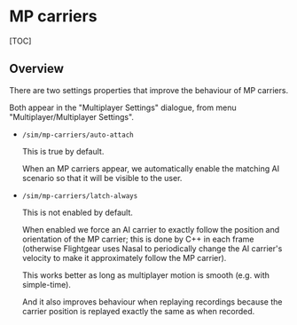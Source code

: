 # MP carriers

[TOC]

## Overview

There are two settings properties that improve the behaviour of MP carriers.

Both appear in the "Multiplayer Settings" dialogue, from menu "Multiplayer/Multiplayer Settings".

* `/sim/mp-carriers/auto-attach`

    This is true by default.
    
    When an MP carriers appear, we automatically enable the matching AI scenario so that it will
    be visible to the user.

* `/sim/mp-carriers/latch-always`

    This is not enabled by default.
    
    When enabled we force an AI carrier to exactly follow the position and orientation of the MP carrier; this is done by C++ in each frame (otherwise Flightgear uses Nasal to periodically change the AI carrier's velocity to make it approximately follow the MP carrier).
    
    This works better as long as multiplayer motion is smooth (e.g. with simple-time).
    
    And it also improves behaviour when replaying recordings because the carrier position is replayed exactly the same as when recorded.

